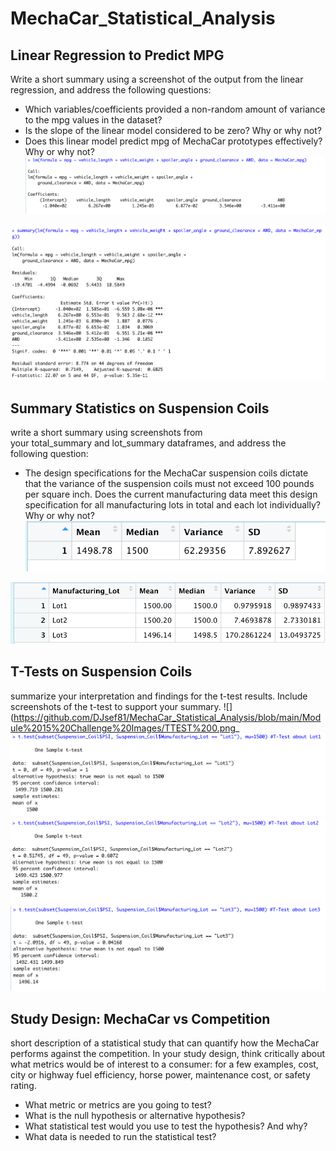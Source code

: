 # MechaCar_Statistical_Analysis

## Linear Regression to Predict MPG
Write a short summary using a screenshot of the output from the linear regression, and address the following questions:
* Which variables/coefficients provided a non-random amount of variance to the mpg values in the dataset?
* Is the slope of the linear model considered to be zero? Why or why not?
* Does this linear model predict mpg of MechaCar prototypes effectively? Why or why not?
![](https://github.com/DJsef81/MechaCar_Statistical_Analysis/blob/main/Module%2015%20Challenge%20Images/Linear_Regression_mpg.png)

![](https://github.com/DJsef81/MechaCar_Statistical_Analysis/blob/main/Module%2015%20Challenge%20Images/linear_regression_Summary_mpg.png)

## Summary Statistics on Suspension Coils
write a short summary using screenshots from your total_summary and lot_summary dataframes, and address the following question:
* The design specifications for the MechaCar suspension coils dictate that the variance of the suspension coils must not exceed 100 pounds per square inch. Does the current manufacturing data meet this design specification for all manufacturing lots in total and each lot individually? Why or why not?
![](https://github.com/DJsef81/MechaCar_Statistical_Analysis/blob/main/Module%2015%20Challenge%20Images/Total%20Suspension%20Coil%20Summary%20Data.png)

![](https://github.com/DJsef81/MechaCar_Statistical_Analysis/blob/main/Module%2015%20Challenge%20Images/Total%20Suspension%20Coil%20Summary%20Data%20by%20Lot.png)
## T-Tests on Suspension Coils
summarize your interpretation and findings for the t-test results. Include screenshots of the t-test to support your summary.
![](https://github.com/DJsef81/MechaCar_Statistical_Analysis/blob/main/Module%2015%20Challenge%20Images/TTEST%200.png_
![](https://github.com/DJsef81/MechaCar_Statistical_Analysis/blob/main/Module%2015%20Challenge%20Images/TTEST%201.png)
![](https://github.com/DJsef81/MechaCar_Statistical_Analysis/blob/main/Module%2015%20Challenge%20Images/TTEST%202.png)
![](https://github.com/DJsef81/MechaCar_Statistical_Analysis/blob/main/Module%2015%20Challenge%20Images/TTEST%203.png)

## Study Design: MechaCar vs Competition
short description of a statistical study that can quantify how the MechaCar performs against the competition. In your study design, think critically about what metrics would be of interest to a consumer: for a few examples, cost, city or highway fuel efficiency, horse power, maintenance cost, or safety rating.
* What metric or metrics are you going to test?
* What is the null hypothesis or alternative hypothesis?
* What statistical test would you use to test the hypothesis? And why?
* What data is needed to run the statistical test?
